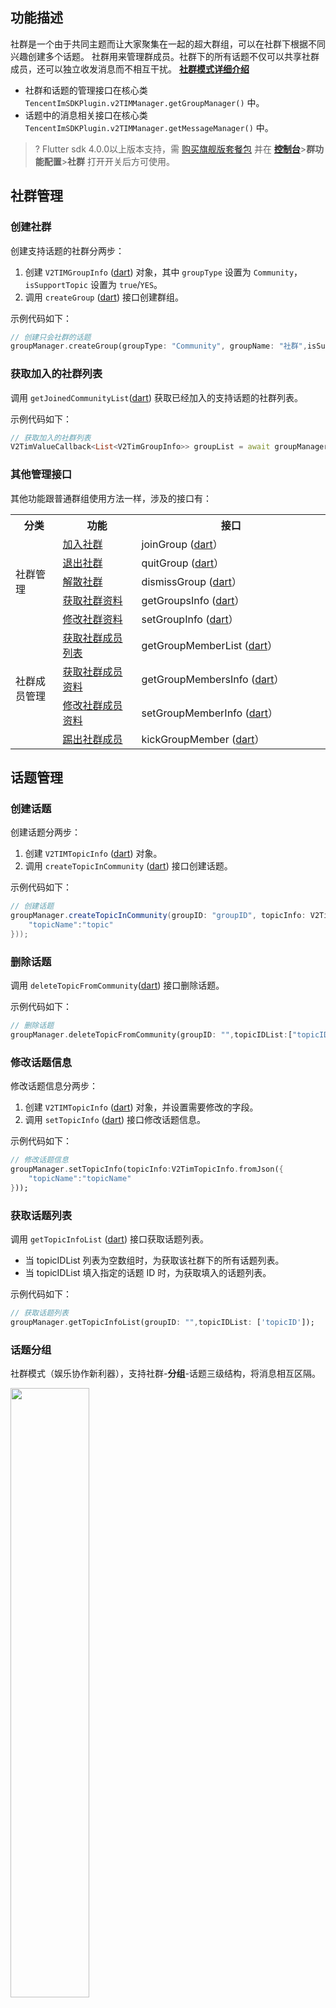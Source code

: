 ## 功能描述
社群是一个由于共同主题而让大家聚集在一起的超大群组，可以在社群下根据不同兴趣创建多个话题。
社群用来管理群成员。社群下的所有话题不仅可以共享社群成员，还可以独立收发消息而不相互干扰。
[**社群模式详细介绍**](https://cloud.tencent.com/document/product/269/75979)

- 社群和话题的管理接口在核心类 ` TencentImSDKPlugin.v2TIMManager.getGroupManager()` 中。
- 话题中的消息相关接口在核心类 ` TencentImSDKPlugin.v2TIMManager.getMessageManager()`  中。

>? Flutter sdk 4.0.0以上版本支持，需 [购买旗舰版套餐包](https://buy.cloud.tencent.com/avc?from=17182) 并在 [**控制台**](https://console.cloud.tencent.com/im/qun-setting)>**群功能配置**>**社群** 打开开关后方可使用。

## 社群管理
### 创建社群

创建支持话题的社群分两步：

1. 创建 `V2TIMGroupInfo` ([dart](https://pub.dev/documentation/tencent_im_sdk_plugin_platform_interface/latest/models_v2_tim_group_info/V2TimGroupInfo-class.html)) 对象，其中 `groupType` 设置为 `Community`，`isSupportTopic` 设置为 `true`/`YES`。
2. 调用 `createGroup` ([dart](https://pub.dev/documentation/tencent_im_sdk_plugin_platform_interface/latest/im_flutter_plugin_platform_interface/ImFlutterPlatform/createGroup.html))  接口创建群组。

示例代码如下：

```dart
// 创建只会社群的话题
groupManager.createGroup(groupType: "Community", groupName: "社群",isSupportTopic: true);
```


### 获取加入的社群列表
调用 `getJoinedCommunityList`([dart](https://pub.dev/documentation/tencent_im_sdk_plugin_platform_interface/latest/im_flutter_plugin_platform_interface/ImFlutterPlatform/getJoinedCommunityList.html)) 获取已经加入的支持话题的社群列表。

示例代码如下：

```dart
// 获取加入的社群列表
V2TimValueCallback<List<V2TimGroupInfo>> groupList = await groupManager.getJoinedCommunityList();
```

### 其他管理接口
其他功能跟普通群组使用方法一样，涉及的接口有：

<table>
<tr>
<th width="15%">分类</th>
<th width="25%">功能</th>
<th width="60%">接口</th>
</tr>
<tr>
<td rowspan="5">社群管理</td>
<td><a href="https://cloud.tencent.com/document/product/269/75396#joinGroup">加入社群</a></td>
<td>joinGroup (<a href="https://pub.dev/documentation/tencent_im_sdk_plugin_platform_interface/latest/im_flutter_plugin_platform_interface/ImFlutterPlatform/joinGroup.html">dart</a>）</td>
</tr>
<tr>
<td><a href="https://cloud.tencent.com/document/product/269/75396#quitGroup">退出社群</a></td>
<td>quitGroup (<a href="https://pub.dev/documentation/tencent_im_sdk_plugin_platform_interface/latest/im_flutter_plugin_platform_interface/ImFlutterPlatform/quitGroup.html">dart</a>）</td>
</tr>
<tr>
<td><a href="https://cloud.tencent.com/document/product/269/75396#dismissGroup">解散社群</a></td>
<td>dismissGroup (<a href="https://pub.dev/documentation/tencent_im_sdk_plugin_platform_interface/latest/im_flutter_plugin_platform_interface/ImFlutterPlatform/dismissGroup.html">dart</a>）</td>
</tr>
<tr>
<td><a href="https://cloud.tencent.com/document/product/269/75399#getGroupsInfo">获取社群资料</a></td>
<td>getGroupsInfo (<a href="https://pub.dev/documentation/tencent_im_sdk_plugin_platform_interface/latest/im_flutter_plugin_platform_interface/ImFlutterPlatform/getGroupsInfo.html">dart</a>）</td>
</tr>
<tr>
<td><a href="https://cloud.tencent.com/document/product/269/75399#setGroupInfo">修改社群资料</a></td>
<td>setGroupInfo (<a href="https://pub.dev/documentation/tencent_im_sdk_plugin_platform_interface/latest/im_flutter_plugin_platform_interface/ImFlutterPlatform/setGroupInfo.html">dart</a>）</td>
</tr>
<tr>
<td rowspan="4">社群成员管理</td>
<td><a href="https://cloud.tencent.com/document/product/269/75402#getGroupMemberList">获取社群成员列表</a></td>
<td>getGroupMemberList (<a href="https://pub.dev/documentation/tencent_im_sdk_plugin_platform_interface/latest/im_flutter_plugin_platform_interface/ImFlutterPlatform/getGroupMemberList.html">dart</a>）</td>
</tr>
<tr>
<td><a href="https://cloud.tencent.com/document/product/269/75405#getGroupMembersInfo">获取社群成员资料</a></td>
<td>getGroupMembersInfo (<a href="https://pub.dev/documentation/tencent_im_sdk_plugin_platform_interface/latest/im_flutter_plugin_platform_interface/ImFlutterPlatform/getGroupMembersInfo.html">dart</a>）</td>
</tr>
<tr>
<td><a href="https://cloud.tencent.com/document/product/269/75405#setGroupMemberInfo">修改社群成员资料</a></td>
<td>setGroupMemberInfo (<a href="https://pub.dev/documentation/tencent_im_sdk_plugin_platform_interface/latest/im_flutter_plugin_platform_interface/ImFlutterPlatform/setGroupMemberInfo.html">dart</a>）</td>
</tr>
<tr>
<td><a href="https://cloud.tencent.com/document/product/269/75402#kickGroupMember">踢出社群成员</a></td>
<td>kickGroupMember (<a href="https://pub.dev/documentation/tencent_im_sdk_plugin_platform_interface/latest/im_flutter_plugin_platform_interface/ImFlutterPlatform/kickGroupMember.html">dart</a>）</td>
</tr>
</table>


## 话题管理

### 创建话题

创建话题分两步：
1. 创建 `V2TIMTopicInfo` ([dart](https://pub.dev/documentation/tencent_im_sdk_plugin_platform_interface/latest/models_V2_tim_topic_info/V2TimTopicInfo-class.html)) 对象。
2. 调用 `createTopicInCommunity` ([dart](https://pub.dev/documentation/tencent_im_sdk_plugin_platform_interface/latest/im_flutter_plugin_platform_interface/ImFlutterPlatform/createTopicInCommunity.html)) 接口创建话题。

示例代码如下：


```java
// 创建话题
groupManager.createTopicInCommunity(groupID: "groupID", topicInfo: V2TimTopicInfo.fromJson({
    "topicName":"topic"
}));
```


### 删除话题
调用 `deleteTopicFromCommunity`([dart](https://pub.dev/documentation/tencent_im_sdk_plugin_platform_interface/latest/im_flutter_plugin_platform_interface/ImFlutterPlatform/deleteTopicFromCommunity.html)) 接口删除话题。

示例代码如下：


```dart
// 删除话题
groupManager.deleteTopicFromCommunity(groupID: "",topicIDList:["topicID"]);
```


### 修改话题信息
修改话题信息分两步：

1. 创建 `V2TIMTopicInfo` ([dart](https://pub.dev/documentation/tencent_im_sdk_plugin_platform_interface/latest/models_V2_tim_topic_info/V2TimTopicInfo-class.html))  对象，并设置需要修改的字段。
2. 调用  `setTopicInfo` ([dart](https://pub.dev/documentation/tencent_im_sdk_plugin_platform_interface/latest/im_flutter_plugin_platform_interface/ImFlutterPlatform/setTopicInfo.html))  接口修改话题信息。

示例代码如下：


```dart
// 修改话题信息
groupManager.setTopicInfo(topicInfo:V2TimTopicInfo.fromJson({
    "topicName":"topicName"
}));
```


### 获取话题列表[](id:getTopicList)
调用 `getTopicInfoList` ([dart](https://pub.dev/documentation/tencent_im_sdk_plugin_platform_interface/latest/im_flutter_plugin_platform_interface/ImFlutterPlatform/getTopicInfoList.html))  接口获取话题列表。
- 当 topicIDList 列表为空数组时，为获取该社群下的所有话题列表。
- 当 topicIDList 填入指定的话题 ID 时，为获取填入的话题列表。

示例代码如下：


```dart
// 获取话题列表
groupManager.getTopicInfoList(groupID: "",topicIDList: ['topicID']);
```


### 话题分组
社群模式（娱乐协作新利器），支持社群-**分组**-话题三级结构，将消息相互区隔。

<img style="width:50%;" src="https://qcloudimg.tencent-cloud.cn/raw/728b38c71f25a70bcb717c3fefe29aac.png" />

实现原理为，社群的 [`customInfo`](https://comm.qq.com/im/doc/flutter/api/keyClass/group/v2timgroupinfo.html#customInfo) 中，保存该社群的话题分组列表；每个话题所属的分组，存储于其 [`customString`](https://comm.qq.com/im/doc/flutter/api/keyClass/topic/v2timtopicinfo.html#customstring) 字段中。

- 加载社群时，根据社群（群组）的 [`customInfo`](https://comm.qq.com/im/doc/flutter/api/keyClass/group/v2timgroupinfo.html#customInfo) 的话题分组列表字段，展示分组。该字段建议用 `List<String>` 形式存储。
- 具体每个分组中有什么话题Topic，则要遍历Topic列表，通过 [`V2TimTopicInfo`](https://comm.qq.com/im/doc/flutter/api/keyClass/topic/v2timtopicinfo.html#customstring) 的 [`customString`](https://comm.qq.com/im/doc/flutter/api/keyClass/topic/v2timtopicinfo.html#customstring) 获得每个话题所属分组。

>? 
>
> 社群（群组）中 [`customInfo`](https://comm.qq.com/im/doc/flutter/api/keyClass/group/v2timgroupinfo.html#customInfo) 的话题分组列表字段名，key值，可由您自行定义。
> 以下示例代码中，将其命名为 `topic_category` 。

#### 获取社群的分组列表

调用 `getCommunityCategoryList(String groupID)` 方法，示例代码如下：

```dart
getCommunityCategoryList(String groupID) async {
    final Map<String, String>? customInfo = await getCommunityCustomInfo(groupID);
    if(customInfo != null){
      final String? categoryListString = customInfo["topic_category"];
      if(categoryListString != null && categoryListString.isNotEmpty){
        return jsonDecode(categoryListString);
      }
    }
  }

 Future<Map<String, String>?> getCommunityCustomInfo(String groupID) async {
    V2TimValueCallback<List<V2TimGroupInfoResult>> res =
        await TencentImSDKPlugin.v2TIMManager
            .getGroupManager().getGroupsInfo(groupIDList: [groupID]);
    if(res.code != 0){
      final V2TimGroupInfoResult? groupInfo = res.data?[0];
      if(groupInfo != null){
        Map<String, String>? customInfo = groupInfo.groupInfo?.customInfo;
        return customInfo;
      }
    }
    return null;
  }
```

#### 配置社群的分组列表

此处直接修改群组 `groupInfo` 的 `customInfo` 即可。此处为一个 Map，key 值您定义的话题分组列表字段名。

`getCommunityCustomInfo` 方法已在上一段实现，示例代码如下：

```dart
setCommunityCategoryList(String groupID, String groupType, List<String> newCategoryList) async {
    final Map<String, String>? customInfo = await getCommunityCustomInfo(groupID);
    customInfo?["topic_category"] = jsonEncode(newCategoryList);
    TencentImSDKPlugin.v2TIMManager
        .getGroupManager()
        .setGroupInfo(info: V2TimGroupInfo(
      customInfo: customInfo,
      groupID: groupID,
      groupType: groupType,
      // ...其他资料
    ));
  }
```

#### 为话题添加分组

传入V2TimTopicInfo customString的字符串，建议使用JSON格式。
即，下方代码内 `categoryName` 建议使用格式：`{"category":"分组1"}`。

示例代码如下：

```dart
addCategoryForTopic(String groupID, String categoryName) {
    TencentImSDKPlugin.v2TIMManager.getGroupManager().setTopicInfo(
      topicInfo: V2TimTopicInfo(
        customString: categoryName
      ),
      groupID: groupID, // 话题所在的群组id
    );
  }
```

#### 获取话题所在分组

直接从 [获取话题列表](#getTopicList) 中，取出 `customString` 即可。

### 监听话题回调
在 `V2TIMGroupListener` ([dart](https://pub.dev/documentation/tencent_im_sdk_plugin_platform_interface/latest/enum_V2TimGroupListener/V2TimGroupListener-class.html)) 中增加了话题相关的回调方法，`onTopicCreated`，`onTopicDeleted`，`onTopicInfoChanged`，用来监听话题事件。 

示例代码如下：


```dart
V2TIMGroupListener v2TIMGroupListener = new V2TIMGroupListener() {
 onTopicCreated(String groupID, String topicID) {
  	// 监听话题创建通知
  }

  onTopicDeleted(String groupID, List<String> topicIDList) {
  	// 监听话题删除通知
  }
	onTopicInfoChanged(String groupID, V2TIMTopicInfo topicInfo) {
  	// 监听话题信息更新通知
  }
};
V2TIMManager.getInstance().addGroupListener(v2TIMGroupListener);
```



## 话题消息
话题消息相关功能跟普通消息使用方法一样，涉及的接口有：

<table>
<tr>
<th width="15%">功能</th>
<th width="40%">接口</th>
<th width="30%">说明</th>
</tr>
<tr>
<td>发送消息</td>
<td>sendMessage (<a href="https://pub.dev/documentation/tencent_im_sdk_plugin_platform_interface/latest/im_flutter_plugin_platform_interface/ImFlutterPlatform/sendMessage.html">dart</a>)</td>
<td>参数 groupID 填为话题 topicID</td>
</tr>
<tr>
<td>接收消息</td>
<td>V2TIMAdvancedMsgListener (<a href="https://pub.dev/documentation/tencent_im_sdk_plugin_platform_interface/latest/enum_V2TimAdvancedMsgListener/enum_V2TimAdvancedMsgListener-library.html">dart</a>) 中的 onRecvNewMessage 方法 </td>
<td>消息中的 groupID 即为话题 topicID</td>
</tr>
<tr>
<td>标记消息已读</td>
<td>markGroupMessageAsRead (<a href="https://pub.dev/documentation/tencent_im_sdk_plugin_platform_interface/latest/im_flutter_plugin_platform_interface/ImFlutterPlatform/markGroupMessageAsRead.html">dart</a></td>
<td>参数 groupID 填为话题 topicID</td>
</tr>
<tr>
<td>获取历史消息</td>
<td>getGroupHistoryMessageList (<a href="https://pub.dev/documentation/tencent_im_sdk_plugin_platform_interface/latest/im_flutter_plugin_platform_interface/ImFlutterPlatform/getGroupHistoryMessageList.html">dart</a></td>
<td>参数 groupID 填为话题 topicID</td>
</tr>
<tr>
<td>撤回消息</td>
<td>revokeMessage (<a href="https://pub.dev/documentation/tencent_im_sdk_plugin_platform_interface/latest/im_flutter_plugin_platform_interface/ImFlutterPlatform/revokeMessage.html">dart</a>）</td>
<td>参数 groupID 填为话题 topicID</td>
</tr>
</table>

## 交流与反馈

如果您在接入使用过程中有任何疑问，请加入 QQ 群：788910197 咨询。
